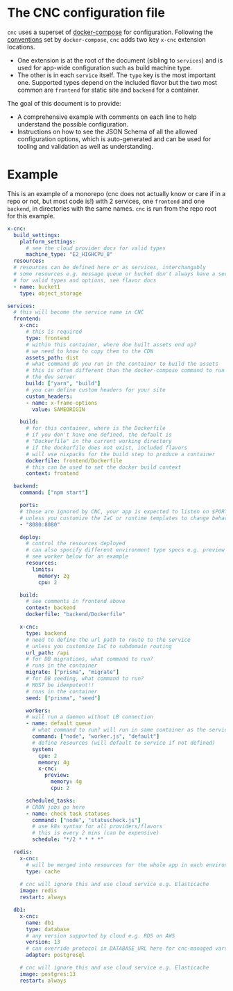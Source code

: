 
# The CNC configuration file

`cnc` uses a superset of [docker-compose](https://docs.docker.com/compose/compose-file/) for configuration. Following the [conventions](https://docs.docker.com/compose/compose-file/11-extension/) set by `docker-compose`, `cnc` adds two key `x-cnc` extension locations.
- One extension is at the root of the document (sibling to `services`) and is used for app-wide configuration such as build machine type.
- The other is in each `service` itself. The `type` key is the most important one. Supported types depend on the included flavor but the two most common are `frontend` for static site and `backend` for a container.

The goal of this document is to provide:
- A comprehensive example with comments on each line to help understand the possible configuration.
- Instructions on how to see the JSON Schema of all the allowed configuration options, which is auto-generated and can be used for tooling and validation as well as understanding.

# Example

This is an example of a monorepo (cnc does not actually know or care if in a repo or not, but most code is!) with 2 services, one `frontend` and one `backend`, in directories with the same names. `cnc` is run from the repo root for this example.

```yaml
x-cnc:
  build_settings:
    platform_settings:
      # see the cloud provider docs for valid types 
      machine_type: "E2_HIGHCPU_8"
  resources:
  # resources can be defined here or as services, interchangably
  # some resources e.g. message queue or bucket don't always have a server in dev
  # for valid types and options, see flavor docs
  - name: bucket1
    type: object_storage

services:
  # this will become the service name in CNC
  frontend:
    x-cnc:
      # this is required
      type: frontend
      # within this container, where doe built assets end up?
      # we need to know to copy them to the CDN
      assets_path: dist
      # what command do you run in the container to build the assets
      # this is often different than the docker-compose command to run
      # the dev server
      build: ["yarn", "build"]
      # you can define custom headers for your site
      custom_headers:
      - name: x-frame-options
        value: SAMEORIGIN

    build:
      # for this container, where is the Dockerfile
      # if you don't have one defined, the default is 
      # "Dockerfile" in the current working directory
      # if the dockerfile does not exist, included flavors
      # will use nixpacks for the build step to produce a container
      dockerfile: frontend/Dockerfile
      # this can be used to set the docker build context
      context: frontend

  backend:
    command: ["npm start"]

    ports:
    # these are ignored by CNC, your app is expected to listen on $PORT
    # unless you customize the IaC or runtime templates to change behavior
    - "8080:8080"

    deploy:
      # control the resources deployed
      # can also specify different environment type specs e.g. preview or production
      # see worker below for an example
      resources:
        limits:
          memory: 2g
          cpu: 2

    build:
      # see comments in frontend above
      context: backend
      dockerfile: "backend/Dockerfile"

    x-cnc:
      type: backend
      # need to define the url path to route to the service
      # unless you customize IaC to subdomain routing
      url_path: /api
      # for DB migrations, what command to run?
      # runs in the container
      migrate: ["prisma", "migrate"]
      # for DB seeding, what command to run?
      # MUST be idempotent!!
      # runs in the container
      seed: ["prisma", "seed"]

      workers:
      # will run a daemon without LB connection
      - name: default queue
        # what command to run? will run in same container as the service
        command: ["node", "worker.js", "default"]
        # define resources (will default to service if not defined)
        system:
          cpu: 2
          memory: 4g
          x-cnc:
            preview:
              memory: 4g
              cpu: 2

      scheduled_tasks:
      # CRON jobs go here
      - name: check task statuses
        command: ["node", "statuscheck.js"]
        # use k8s syntax for all providers/flavors
        # this is every 2 mins (can be expensive)
        schedule: "*/2 * * * *"

  redis:
    x-cnc:
      # will be merged into resources for the whole app in each environment
      type: cache
    
    # cnc will ignore this and use cloud service e.g. Elasticache
    image: redis
    restart: always

  db1:
    x-cnc:
      name: db1
      type: database
      # any version supported by cloud e.g. RDS on AWS
      version: 13
      # can override protocol in DATABASE_URL here for cnc-managed vars
      adapter: postgresql

    # cnc will ignore this and use cloud service e.g. Elasticache
    image: postgres:13
    restart: always

```